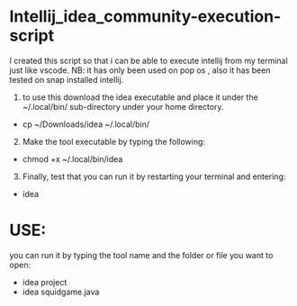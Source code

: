 # Intellij_idea_community-execution-script

I created this script so that i can be able to execute intellij from my terminal just like vscode.
NB: it has only been used on pop os , also it has been tested on snap installed intellij.

1) to use this download the idea executable and place it under the ~/.local/bin/ sub-directory under your home directory.
  - cp ~/Downloads/idea ~/.local/bin/
2) Make the tool executable by typing the following:
  - chmod +x ~/.local/bin/idea
3) Finally, test that you can run it by restarting your terminal and entering:
  - idea
  
# USE:

you can run it by typing the tool name and the folder or file you want to open:
  - idea project
  - idea squidgame.java
